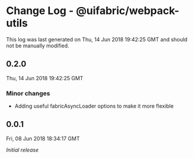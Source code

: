 # Change Log - @uifabric/webpack-utils

This log was last generated on Thu, 14 Jun 2018 19:42:25 GMT and should not be manually modified.

## 0.2.0
Thu, 14 Jun 2018 19:42:25 GMT

### Minor changes

- Adding useful fabricAsyncLoader options to make it more flexible

## 0.0.1
Fri, 08 Jun 2018 18:34:17 GMT

*Initial release*

